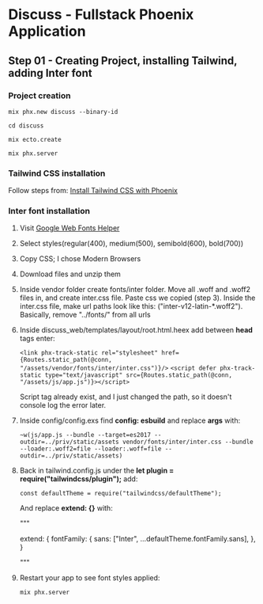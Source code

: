# Discuss - Fullstack Phoenix Application

## Step 01 - Creating Project, installing Tailwind, adding Inter font

### **Project creation**

`mix phx.new discuss --binary-id`

`cd discuss`

`mix ecto.create`

`mix phx.server`

### **Tailwind CSS installation**

Follow steps from: [Install Tailwind CSS with Phoenix](https://tailwindcss.com/docs/guides/phoenix)

### **Inter font installation**

1. Visit [Google Web Fonts Helper](https://google-webfonts-helper.herokuapp.com/fonts/inter?subsets=latin)

2. Select styles(regular(400), medium(500), semibold(600), bold(700))

3. Copy CSS; I chose Modern Browsers

4. Download files and unzip them

5. Inside vendor folder create fonts/inter folder. Move all .woff and .woff2 files in, and create inter.css file. Paste css we copied (step 3). Inside the inter.css file, make url paths look like this: ("inter-v12-latin-\*.woff2"). Basically, remove "../fonts/" from all urls

6. Inside discuss_web/templates/layout/root.html.heex add between **head** tags enter:

   `<link phx-track-static rel="stylesheet" href={Routes.static_path(@conn, "/assets/vendor/fonts/inter/inter.css")}/>`
   `<script defer phx-track-static type="text/javascript" src={Routes.static_path(@conn, "/assets/js/app.js")}></script>`

   Script tag already exist, and I just changed the path, so it doesn't console log the error later.

7. Inside config/config.exs find **config: esbuild** and replace **args** with:

   `~w(js/app.js --bundle --target=es2017 --outdir=../priv/static/assets vendor/fonts/inter/inter.css --bundle --loader:.woff2=file --loader:.woff=file --outdir=../priv/static/assets)`

8. Back in tailwind.config.js under the **let plugin = require("tailwindcss/plugin");** add:

   `const defaultTheme = require("tailwindcss/defaultTheme");`

   And replace **extend: {}** with:

   """

   extend: {
   fontFamily: {
   sans: ["Inter", ...defaultTheme.fontFamily.sans],
   },
   }

   """

9. Restart your app to see font styles applied:

   `mix phx.server`
